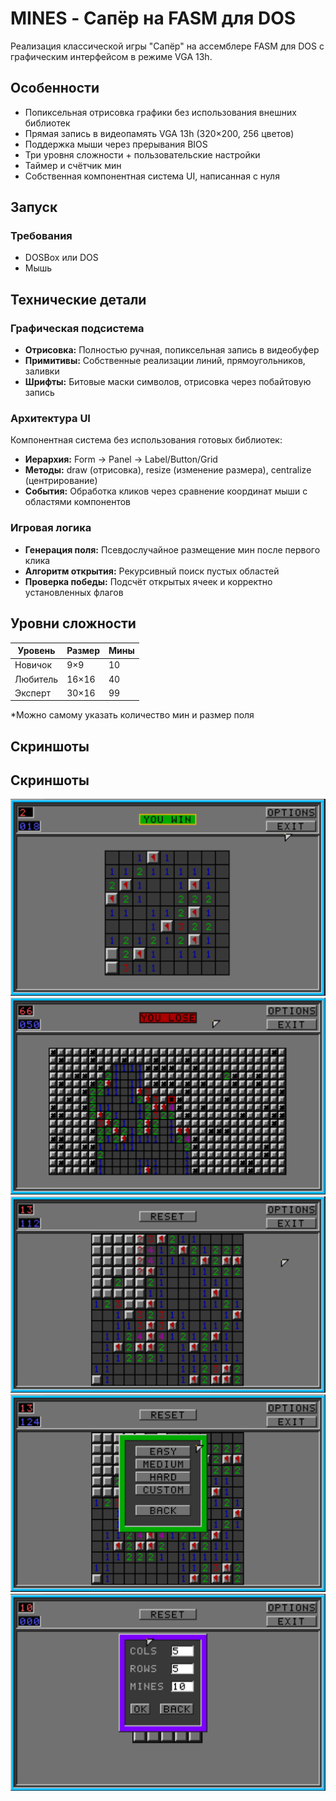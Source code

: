 # MINES - Сапёр на FASM для DOS

Реализация классической игры "Сапёр" на ассемблере FASM для DOS с графическим интерфейсом в режиме VGA 13h.

## Особенности

- Попиксельная отрисовка графики без использования внешних библиотек
- Прямая запись в видеопамять VGA 13h (320×200, 256 цветов)
- Поддержка мыши через прерывания BIOS
- Три уровня сложности + пользовательские настройки
- Таймер и счётчик мин
- Собственная компонентная система UI, написанная с нуля

## Запуск

### Требования
- DOSBox или DOS
- Мышь

## Технические детали

### Графическая подсистема
- **Отрисовка:** Полностью ручная, попиксельная запись в видеобуфер
- **Примитивы:** Собственные реализации линий, прямоугольников, заливки
- **Шрифты:** Битовые маски символов, отрисовка через побайтовую запись

### Архитектура UI
Компонентная система без использования готовых библиотек:
- **Иерархия:** Form → Panel → Label/Button/Grid
- **Методы:** draw (отрисовка), resize (изменение размера), centralize (центрирование)
- **События:** Обработка кликов через сравнение координат мыши с областями компонентов

### Игровая логика
- **Генерация поля:** Псевдослучайное размещение мин после первого клика
- **Алгоритм открытия:** Рекурсивный поиск пустых областей
- **Проверка победы:** Подсчёт открытых ячеек и корректно установленных флагов

## Уровни сложности

| Уровень  | Размер | Мины |
|----------|--------|------|
| Новичок  | 9×9    |  10  |
| Любитель | 16×16  |  40  |
| Эксперт  | 30×16  |  99  |

*Можно самому указать количество мин и размер поля

## Скриншоты

## Скриншоты

![Скриншот 1](images/1.jpg)
![Скриншот 2](images/2.jpg)
![Скриншот 3](images/3.jpg)
![Скриншот 4](images/4.jpg)
![Скриншот 5](images/5.jpg)
